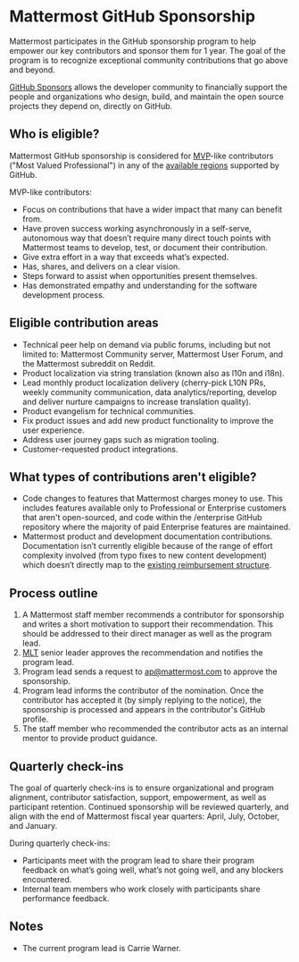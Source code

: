 # Mattermost GitHub Sponsorship

Mattermost participates in the GitHub sponsorship program to help empower our key contributors and sponsor them for 1 year. The goal of the program is to recognize exceptional community contributions that go above and beyond.

[GitHub Sponsors](https://docs.github.com/en/github/supporting-the-open-source-community-with-github-sponsors/about-github-sponsors#about-github-sponsors) allows the developer community to financially support the people and organizations who design, build, and maintain the open source projects they depend on, directly on GitHub.

## Who is eligible?

Mattermost GitHub sponsorship is considered for [MVP](https://developers.mattermost.com/contribute/mvp/)-like contributors \("Most Valued Professional"\) in any of the [available regions](https://github.com/sponsors) supported by GitHub.

MVP-like contributors:

- Focus on contributions that have a wider impact that many can benefit from.
- Have proven success working asynchronously in a self-serve, autonomous way that doesn’t  require many direct touch points with Mattermost teams to develop, test, or document their contribution.
- Give extra effort in a way that exceeds what’s expected.
- Has, shares, and delivers on a clear vision.
- Steps forward to assist when opportunities present themselves.
- Has demonstrated empathy and understanding for the software development process.

## Eligible contribution areas

- Technical peer help on demand via public forums, including but not limited to: Mattermost Community server, Mattermost User Forum, and the Mattermost subreddit on Reddit.
- Product localization via string translation (known also as l10n and i18n).
- Lead monthly product localization delivery (cherry-pick L10N PRs, weekly community communication, data analytics/reporting, develop and deliver nurture campaigns to increase translation quality).
- Product evangelism for technical communities.
- Fix product issues and add new product functionality to improve the user experience.
- Address user journey gaps such as migration tooling.
- Customer-requested product integrations.

## What types of contributions aren't eligible?

- Code changes to features that Mattermost charges money to use. This includes features available only to Professional or Enterprise customers that aren't open-sourced, and code within the /enterprise GitHub repository where the majority of paid Enterprise features are maintained.
- Mattermost product and development documentation contributions. Documentation isn’t currently eligible because of the range of effort complexity involved (from typo fixes to new content development) which doesn’t directly map to the [existing reimbursement structure](https://docs.google.com/document/d/1P88K3p-wDbV9nLZNkBnMk_SJvt90gzlRq3Pj0ZPBOZg/edit#).

## Process outline

1. A Mattermost staff member recommends a contributor for sponsorship and writes a short motivation to support their recommendation. This should be addressed to their direct manager as well as the program lead.
2. [MLT](https://handbook.mattermost.com/company/about-mattermost/list-of-terms#mlt) senior leader approves the recommendation and notifies the program lead.
3. Program lead sends a request to ap@mattermost.com to approve the sponsorship.
4. Program lead informs the contributor of the nomination. Once the contributor has accepted it \(by simply replying to the notice\), the sponsorship is processed and appears in the contributor's GitHub profile.
5. The staff member who recommended the contributor acts as an internal mentor to provide product guidance.

## Quarterly check-ins

The goal of quarterly check-ins is to ensure organizational and program alignment, contributor satisfaction, support, empowerment, as well as participant retention. Continued sponsorship will be reviewed quarterly, and align with the end of Mattermost fiscal year quarters: April, July, October, and January.

During quarterly check-ins:
- Participants meet with the program lead to share their program feedback on what’s going well, what’s not going well, and any blockers encountered.  
- Internal team members who work closely with participants share performance feedback.

## Notes

* The current program lead is Carrie Warner.

